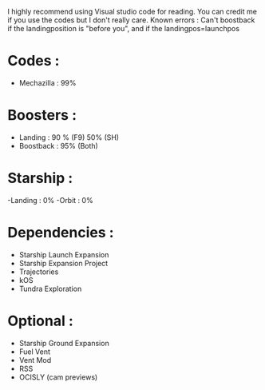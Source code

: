 I highly recommend using Visual studio code for reading.
You can credit me if you use the codes but I don't really care.
Known errors : Can't boostback if the landingposition is "before you", and if the landingpos=launchpos

# Codes : 
 - Mechazilla : 99%
# Boosters :
 - Landing : 90 % (F9) 50% (SH)
 - Boostback : 95% (Both) 
# Starship :
 -Landing : 0%
 -Orbit : 0%

 # Dependencies :
 - Starship Launch Expansion 
 - Starship Expansion Project 
 - Trajectories
 - kOS
 - Tundra Exploration


# Optional :
- Starship Ground Expansion
- Fuel Vent
- Vent Mod 
- RSS
- OCISLY (cam previews)
